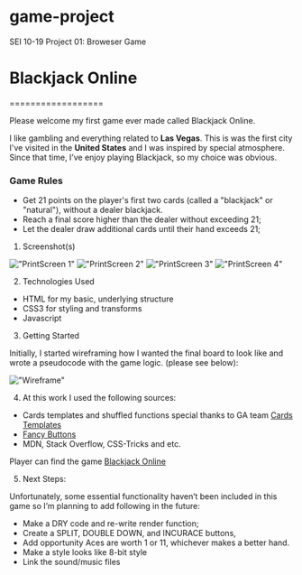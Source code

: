 # game-project
SEI 10-19 Project 01: Broweser Game



# Blackjack Online
==================

Please welcome my first game ever made called Blackjack Online.   

I like gambling and everything related to **Las Vegas**. This is was the first city I've visited in the **United States** and I was inspired by special atmosphere. Since that time, I’ve enjoy playing Blackjack, so my choice was obvious.


### Game Rules

* Get 21 points on the player's first two cards (called a "blackjack" or "natural"), without a dealer blackjack.
* Reach a final score higher than the dealer without exceeding 21; 
* Let the dealer draw additional cards until their hand exceeds 21;


1. Screenshot(s)


!["PrintScreen 1"](https://github.com/aleksyara/game-project/photo/prntscrn1.png)
!["PrintScreen 2"](https://github.com/aleksyara/game-project/photo/prntscrn2.png)
!["PrintScreen 3"](https://github.com/aleksyara/game-project/photo/prntscrn3.png)
!["PrintScreen 4"](https://github.com/aleksyara/game-project/photo/prntscrn4.png)

2. Technologies Used

* HTML for my basic, underlying structure
* CSS3 for styling and transforms
* Javascript


3. Getting Started

Initially, I started wireframing how I wanted the final board to look like and wrote a pseudocode with the game logic. (please see below):

   
!["Wireframe"](https://github.com/aleksyara/game-project/photo/wirefrae.png)

                              
4. At this work I used the following sources:
 
* Cards templates and shuffled functions special thanks to GA team [Cards Templates](http://repl.it/@MichaelSiller/Use-CSS-Card-Library#index.html)
*  [Fancy Buttons](http://codepen.io/topic/buttons/picks)
*  MDN, Stack Overflow, CSS-Tricks and etc.
 
Player can find the game [Blackjack Online](https://aleksyara.github.io/game-project)

5. Next Steps:

Unfortunately, some essential functionality haven’t been included in this game so I’m planning to add following in the future: 

* Make a DRY code and re-write render function;
* Create a SPLIT, DOUBLE DOWN, and INCURACE buttons, 
* Add opportunity Aces are worth 1 or 11, whichever makes a better hand.
* Make a style looks like 8-bit style
* Link the sound/music files
